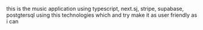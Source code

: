 this is the music application using typescript, next.sj, stripe, supabase, postgtersql  using this technologies which and try make it as user friendly as i can